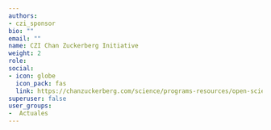 ```yaml
---
authors:
- czi_sponsor
bio: ""
email: ""
name: CZI Chan Zuckerberg Initiative
weight: 2
role: 
social:
- icon: globe
  icon_pack: fas
  link: https://chanzuckerberg.com/science/programs-resources/open-science/
superuser: false
user_groups:
-  Actuales
---
```

